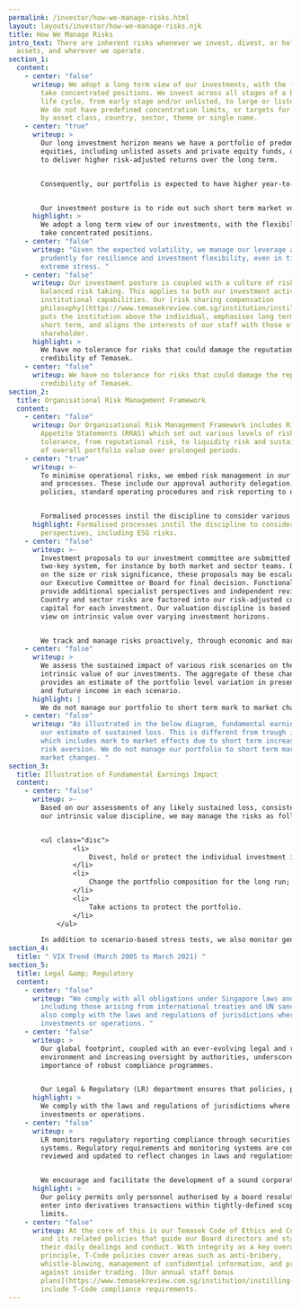 ```yaml
---
permalink: /investor/how-we-manage-risks.html
layout: layouts/investor/how-we-manage-risks.njk
title: How We Manage Risks
intro_text: There are inherent risks whenever we invest, divest, or hold our
  assets, and wherever we operate.
section_1:
  content:
    - center: "false"
      writeup: We adopt a long term view of our investments, with the flexibility to
        take concentrated positions. We invest across all stages of a business
        life cycle, from early stage and/or unlisted, to large or listed assets.
        We do not have predefined concentration limits, or targets for investing
        by asset class, country, sector, theme or single name.
    - center: "true"
      writeup: >
        Our long investment horizon means we have a portfolio of predominantly
        equities, including unlisted assets and private equity funds, designed
        to deliver higher risk-adjusted returns over the long term.


        Consequently, our portfolio is expected to have higher year-to-year volatility of annual returns, with higher risks of negative returns in any one year.


        Our investment posture is to ride out such short term market volatility, and focus on generating sustainable returns over the long term.
      highlight: >
        We adopt a long term view of our investments, with the flexibility to
        take concentrated positions.
    - center: "false"
      writeup: "Given the expected volatility, we manage our leverage and liquidity
        prudently for resilience and investment flexibility, even in times of
        extreme stress. "
    - center: "false"
      writeup: Our investment posture is coupled with a culture of risk awareness and
        balanced risk taking. This applies to both our investment activities and
        institutional capabilities. Our [risk sharing compensation
        philosophy](https://www.temasekreview.com.sg/institution/instilling-ownership.html)
        puts the institution above the individual, emphasises long term over
        short term, and aligns the interests of our staff with those of our
        shareholder.
      highlight: >
        We have no tolerance for risks that could damage the reputation and
        credibility of Temasek.
    - center: "false"
      writeup: We have no tolerance for risks that could damage the reputation and
        credibility of Temasek.
section_2:
  title: Organisational Risk Management Framework
  content:
    - center: "false"
      writeup: Our Organisational Risk Management Framework includes Risk Return
        Appetite Statements (RRAS) which set out various levels of risks
        tolerance, from reputational risk, to liquidity risk and sustained loss
        of overall portfolio value over prolonged periods.
    - center: "true"
      writeup: >-
        To minimise operational risks, we embed risk management in our systems
        and processes. These include our approval authority delegation, company
        policies, standard operating procedures and risk reporting to our Board.


        Formalised processes instil the discipline to consider various perspectives, including Environmental, Social and Governance (ESG) risks. These include climate risks, both transition and physical, as an integral part of these processes. For example, we now apply an internal [carbon price](https://www.temasekreview.com.sg/pathways-to-sustainability/putting-a-price-on-carbon.html) of US$42 per tonne of carbon dioxide equivalent (tCO2e) in our investment evaluations in order to account for the potential exposure of an investment to transition risk.
      highlight: Formalised processes instil the discipline to consider various
        perspectives, including ESG risks.
    - center: "false"
      writeup: >-
        Investment proposals to our investment committee are submitted under a
        two-key system, for instance by both market and sector teams. Depending
        on the size or risk significance, these proposals may be escalated to
        our Executive Committee or Board for final decision. Functional teams
        provide additional specialist perspectives and independent reviews.
        Country and sector risks are factored into our risk-adjusted cost of
        capital for each investment. Our valuation discipline is based on our
        view on intrinsic value over varying investment horizons.


        We track and manage risks proactively, through economic and market cycles, including specific risks at asset level. 
    - center: "false"
      writeup: >
        We assess the sustained impact of various risk scenarios on the
        intrinsic value of our investments. The aggregate of these changes
        provides an estimate of the portfolio level variation in present value
        and future income in each scenario.
      highlight: |
        We do not manage our portfolio to short term mark to market changes.
    - center: "false"
      writeup: "As illustrated in the below diagram, fundamental earnings impact is
        our estimate of sustained loss. This is different from trough impact,
        which includes mark to market effects due to short term increases in
        risk aversion. We do not manage our portfolio to short term mark to
        market changes. "
section_3:
  title: Illustration of Fundamental Earnings Impact
  content:
    - center: "false"
      writeup: >-
        Based on our assessments of any likely sustained loss, consistent with
        our intrinsic value discipline, we may manage the risks as follows: 


        <ul class="disc">
                <li>
                    Divest, hold or protect the individual investment impacted;
                </li>
                <li>
                    Change the portfolio composition for the long run;
                </li>
                <li>
                    Take actions to protect the portfolio.
                </li>
            </ul>

        In addition to scenario-based stress tests, we also monitor general market risk indicators such as the <span class="tooltip" title="Chicago Board Options Exchange" data-title="Chicago Board Options Exchange">CBOE</span> Volatility Index (VIX).
section_4:
  title: " VIX Trend (March 2005 to March 2021) "
section_5:
  title: Legal &amp; Regulatory
  content:
    - center: "false"
      writeup: "We comply with all obligations under Singapore laws and regulations,
        including those arising from international treaties and UN sanctions. We
        also comply with the laws and regulations of jurisdictions where we have
        investments or operations. "
    - center: "false"
      writeup: >
        Our global footprint, coupled with an ever-evolving legal and regulatory
        environment and increasing oversight by authorities, underscores the
        importance of robust compliance programmes.


        Our Legal & Regulatory (LR) department ensures that policies, processes and systems are appropriately designed, consistent with applicable laws, and aligned with Board directives. For instance, our policy on derivative transactions permits only personnel authorised by a board resolution to enter into such transactions within tightly-defined scopes and limits on behalf of specific designated entities.
      highlight: >
        We comply with the laws and regulations of jurisdictions where we have
        investments or operations.
    - center: "false"
      writeup: >
        LR monitors regulatory reporting compliance through securities tracking
        systems. Regulatory requirements and monitoring systems are continually
        reviewed and updated to reflect changes in laws and regulations.


        We encourage and facilitate the development of a sound corporate culture that incentivises good staff behaviour. High ethical standards and compliance with applicable laws and regulations are expected in the pursuit of our business interests. Specific attention is directed at governance, incentive systems and training.
      highlight: >
        Our policy permits only personnel authorised by a board resolution to
        enter into derivatives transactions within tightly-defined scopes and
        limits.
    - center: "false"
      writeup: At the core of this is our Temasek Code of Ethics and Conduct (T-Code)
        and its related policies that guide our Board directors and staff in
        their daily dealings and conduct. With integrity as a key overarching
        principle, T-Code policies cover areas such as anti-bribery,
        whistle-blowing, management of confidential information, and prohibition
        against insider trading. [Our annual staff bonus
        plans](https://www.temasekreview.com.sg/institution/instilling-ownership.html)
        include T-Code compliance requirements.
---
```

